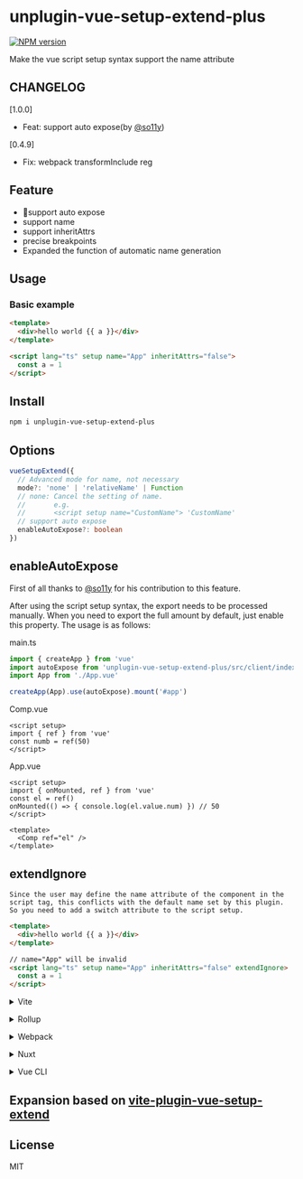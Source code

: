 # unplugin-vue-setup-extend-plus

[![NPM version](https://img.shields.io/npm/v/unplugin-vue-setup-extend-plus?color=a1b858&label=)](https://www.npmjs.com/package/unplugin-vue-setup-extend-plus)

Make the vue script setup syntax support the name attribute

## CHANGELOG

[1.0.0]
- Feat: support auto expose(by [@so11y](https://github.com/so11y))

[0.4.9]
- Fix: webpack transformInclude reg


## Feature 

- 🌟support auto expose
- support name
- support inheritAttrs
- precise breakpoints
- Expanded the function of automatic name generation
## Usage
### Basic example

```html
<template>
  <div>hello world {{ a }}</div>
</template>

<script lang="ts" setup name="App" inheritAttrs="false">
  const a = 1
</script>
```
## Install

```bash
npm i unplugin-vue-setup-extend-plus
```

## Options

```ts
vueSetupExtend({
  // Advanced mode for name, not necessary
  mode?: 'none' | 'relativeName' | Function
  // none: Cancel the setting of name.
  //       e.g.
  //       <script setup name="CustomName"> 'CustomName' 
  // support auto expose
  enableAutoExpose?: boolean
})

```

## enableAutoExpose

First of all thanks to [@so11y](https://github.com/so11y) for his contribution to this feature.

After using the script setup syntax, the export needs to be processed manually. When you need to export the full amount by default, just enable this property. The usage is as follows:

main.ts
```ts
import { createApp } from 'vue'
import autoExpose from 'unplugin-vue-setup-extend-plus/src/client/index'
import App from './App.vue'

createApp(App).use(autoExpose).mount('#app')
```

Comp.vue
```vue
<script setup>
import { ref } from 'vue'
const numb = ref(50)
</script>
```
App.vue
```vue
<script setup>
import { onMounted, ref } from 'vue'
const el = ref()
onMounted(() => { console.log(el.value.num) }) // 50
</script>

<template>
  <Comp ref="el" />
</template>
```

## extendIgnore

`Since the user may define the name attribute of the component in the script tag, this conflicts with the default name set by this plugin. So you need to add a switch attribute to the script setup.`

```html
<template>
  <div>hello world {{ a }}</div>
</template>

// name="App" will be invalid
<script lang="ts" setup name="App" inheritAttrs="false" extendIgnore>
  const a = 1
</script>
```


<details>
<summary>Vite</summary><br>

```ts
// vite.config.ts
import vueSetupExtend from 'unplugin-vue-setup-extend-plus/vite'

export default defineConfig({
  plugins: [
    vueSetupExtend({ /* options */ }),
  ],
})
```

<br></details>

<details>
<summary>Rollup</summary><br>

```ts
// rollup.config.js
import vueSetupExtend from 'unplugin-vue-setup-extend-plus/rollup'

export default {
  plugins: [
    vueSetupExtend({ /* options */ }),
  ],
}
```

<br></details>


<details>
<summary>Webpack</summary><br>

```ts
// webpack.config.js
module.exports = {
  /* ... */
  plugins: [
    require('unplugin-vue-setup-extend-plus/webpack').default({ /* options */ })
    // or
    // require('unplugin-vue-setup-extend-plus/webpack')({ /* options */ })
  ]
}
```

<br></details>

<details>
<summary>Nuxt</summary><br>

```ts
// nuxt.config.js
export default {
  buildModules: [
    ['unplugin-vue-setup-extend-plus/nuxt', { /* options */ }],
  ],
}
```

> This module works for both Nuxt 2 and [Nuxt Vite](https://github.com/nuxt/vite)

<br></details>

<details>
<summary>Vue CLI</summary><br>

```ts
// vue.config.js
module.exports = {
  configureWebpack: {
    plugins: [
      require('unplugin-vue-setup-extend-plus/webpack')({ /* options */ }),
    ],
  },
}
```

<br></details>

## Expansion based on [vite-plugin-vue-setup-extend](https://github.com/vbenjs/vite-plugin-vue-setup-extend)

## License

MIT
